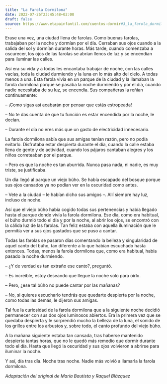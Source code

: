 ```yaml
---
title: "La Farola Dormilona"
date: 2022-07-26T23:45:48+02:00
draft: false
source: https://www.etapainfantil.com/cuentos-dormir#3_la_farola_dormilona
---
```


Erase una vez, una ciudad llena de farolas. Como buenas farolas, trabajaban por la noche y dormían por el día. Cerraban sus ojos cuando a la salida del sol y dormían durante horas. Más tarde, cuando comenzaba a oscurecer, los ojos de las farolas se abrían llenos de luz y se encendían para iluminar las calles.

Así era su vida y a todas les encantaba trabajar de noche, con las calles vacías, toda la ciudad durmiendo y la luna en lo más alto del cielo. A todas menos a una. Esta farola vivía en un parque de la ciudad y la llamaban la farola dormilona porque se pasaba la noche durmiendo y por el día, cuando nadie necesitaba de su luz, se encendía. Sus compañeras la reñían continuamente:

– ¡Como sigas así acabarán por pensar que estás estropeada!

– No te das cuenta de que tu función es estar encendida por la noche, le decían.

– Durante el día no eres más que un gasto de electricidad innecesario.

La farola dormilona sabía que sus amigas tenían razón, pero no podía evitarlo. Disfrutaba estar despierta durante el día, cuando la calle estaba llena de gente y de actividad, cuando los pájaros cantaban alegres y los niños correteaban por el parque.

– Pero es que la noche es tan aburrida. Nunca pasa nada, ni nadie, es muy triste, se justificaba.

Un día llegó al parque un viejo búho. Se había escapado del bosque porque sus ojos cansados ya no podían ver en la oscuridad como antes.

– Vete a la ciudad – le habían dicho sus amigos –. Allí siempre hay luz, incluso de noche.

Así que el viejo búho había cogido todas sus pertenencias y había llegado hasta el parque donde vivía la farola dormilona. Ese día, como era habitual, el búho durmió todo el día y por la noche, al abrir los ojos, se encontró con la cálida luz de las farolas. Tan feliz estaba con aquella iluminación que le permitía ver a sus ojos gastados que se puso a cantar.

Todas las farolas se pasaron días comentando la belleza y singularidad de aquel canto del búho, tan diferente a lo que habían escuchado hasta entonces. Todas, menos la farola dormilona que, como era habitual, había pasado la noche durmiendo.

– ¿Y de verdad es tan extraño ese canto?, preguntó.

– Es increíble, estoy deseando que llegue la noche solo para oírlo.

– Pero, ¿ese tal búho no puede cantar por las mañanas?

– No, si quieres escucharlo tendrás que quedarte despierta por la noche, como todas las demás, le dijeron sus amigas.

Tal fue la curiosidad de la farola dormilona que a la siguiente noche decidió permanecer con sus dos ojos luminosos abiertos. Era la primera vez que se quedaba despierta y le sorprendió mucho la belleza de la luna, el sonido de los grillos entre los arbustos y, sobre todo, el canto profundo del viejo búho.

A la mañana siguiente estaba tan cansada, tras haberse mantenido despierta tantas horas, que no le quedó más remedio que dormir durante todo el día. Hasta que llegó la oscuridad y sus ojos volvieron a abrirse para iluminar la noche.

Y así, día tras día. Noche tras noche. Nadie más volvió a llamarla la farola dormilona.

*Adaptación del original de María Bautista y Raquel Blázquez*


